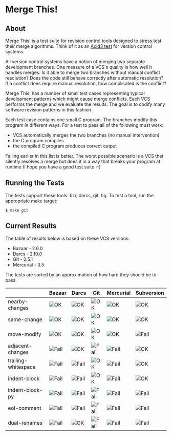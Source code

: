 Merge This!
===========

About
-----

Merge This! is a test suite for revision control tools designed to stress
test their merge algorithms.  Think of it as
an [Acid3 test](http://acid3.acidtests.org/) for version control systems.

All version control systems have a notion of merging two separate
development branches.  One measure of a VCS's quality is how well
it handles merges.  Is it able to merge two branches without manual
conflict resolution?  Does the code still behave correctly after
automatic resolution?  If a conflict does require manual resolution, how
complicated is the conflict?

Merge This! has a number of small test cases representing typical
development patterns which might cause merge conflicts.  Each VCS
performs the merge and we evaluate the results.  The goal is to
codify many software revision patterns in this fashion.

Each test case contains one small C program.  The branches modify
this program in different ways.  For a test to pass all
of the following must work:

  * VCS automatically merges the two branches (no manual intervention)
  * the C program compiles
  * the compiled C program produces correct output

Failing earlier in this list is better.  The worst possible scenario
is a VCS that silently resolves a merge but does it in a way that
breaks your program at runtime (I hope you have a good test suite :-)

Running the Tests
-----------------

The tests support these tools: bzr, darcs, git, hg.  To test a tool,
run the appropriate make target:

    $ make git

Current Results
---------------

The table of results below is based on these VCS versions:

  * Bazaar - 2.6.0
  * Darcs - 2.10.0
  * Git - 2.5.1
  * Mercurial - 3.5

The tests are sorted by an approximation of how hard they should
be to pass.

|                | Bazaar | Darcs | Git | Mercurial | Subversion |
| -------------- | ------ | ----- | --- | ---------- | ---------- |
| nearby-changes | ![OK](https://raw.githubusercontent.com/mndrix/merge-this/master/img/ok.png) | ![OK](https://raw.githubusercontent.com/mndrix/merge-this/master/img/ok.png) | ![OK](https://raw.githubusercontent.com/mndrix/merge-this/master/img/ok.png) | ![OK](https://raw.githubusercontent.com/mndrix/merge-this/master/img/ok.png) | ![OK](https://raw.githubusercontent.com/mndrix/merge-this/master/img/ok.png) |
| same-change | ![OK](https://raw.githubusercontent.com/mndrix/merge-this/master/img/ok.png) | ![OK](https://raw.githubusercontent.com/mndrix/merge-this/master/img/ok.png) | ![OK](https://raw.githubusercontent.com/mndrix/merge-this/master/img/ok.png) | ![OK](https://raw.githubusercontent.com/mndrix/merge-this/master/img/ok.png) | ![OK](https://raw.githubusercontent.com/mndrix/merge-this/master/img/ok.png) |
| move-modify | ![OK](https://raw.githubusercontent.com/mndrix/merge-this/master/img/ok.png) | ![OK](https://raw.githubusercontent.com/mndrix/merge-this/master/img/ok.png) | ![OK](https://raw.githubusercontent.com/mndrix/merge-this/master/img/ok.png) | ![OK](https://raw.githubusercontent.com/mndrix/merge-this/master/img/ok.png) | ![Fail](https://raw.githubusercontent.com/mndrix/merge-this/master/img/fail.png) |
| adjacent-changes | ![Fail](https://raw.githubusercontent.com/mndrix/merge-this/master/img/fail.png) | ![OK](https://raw.githubusercontent.com/mndrix/merge-this/master/img/ok.png) | ![Fail](https://raw.githubusercontent.com/mndrix/merge-this/master/img/fail.png) | ![Fail](https://raw.githubusercontent.com/mndrix/merge-this/master/img/fail.png) | ![OK](https://raw.githubusercontent.com/mndrix/merge-this/master/img/ok.png) |
| trailing-whitespace | ![Fail](https://raw.githubusercontent.com/mndrix/merge-this/master/img/fail.png) | ![Fail](https://raw.githubusercontent.com/mndrix/merge-this/master/img/fail.png) | ![OK](https://raw.githubusercontent.com/mndrix/merge-this/master/img/ok.png) | ![Fail](https://raw.githubusercontent.com/mndrix/merge-this/master/img/fail.png) | ![OK](https://raw.githubusercontent.com/mndrix/merge-this/master/img/ok.png) |
| indent-block | ![Fail](https://raw.githubusercontent.com/mndrix/merge-this/master/img/fail.png) | ![Fail](https://raw.githubusercontent.com/mndrix/merge-this/master/img/fail.png) | ![OK](https://raw.githubusercontent.com/mndrix/merge-this/master/img/ok.png) | ![Fail](https://raw.githubusercontent.com/mndrix/merge-this/master/img/fail.png) | ![OK](https://raw.githubusercontent.com/mndrix/merge-this/master/img/ok.png) |
| indent-block-py | ![Fail](https://raw.githubusercontent.com/mndrix/merge-this/master/img/fail.png) | ![Fail](https://raw.githubusercontent.com/mndrix/merge-this/master/img/fail.png) | ![Fail](https://raw.githubusercontent.com/mndrix/merge-this/master/img/fail.png) | ![Fail](https://raw.githubusercontent.com/mndrix/merge-this/master/img/fail.png) | ![Fail](https://raw.githubusercontent.com/mndrix/merge-this/master/img/fail.png) |
| eol-comment | ![Fail](https://raw.githubusercontent.com/mndrix/merge-this/master/img/fail.png) | ![Fail](https://raw.githubusercontent.com/mndrix/merge-this/master/img/fail.png) | ![Fail](https://raw.githubusercontent.com/mndrix/merge-this/master/img/fail.png) | ![Fail](https://raw.githubusercontent.com/mndrix/merge-this/master/img/fail.png) | ![Fail](https://raw.githubusercontent.com/mndrix/merge-this/master/img/fail.png) |
| dual-renames | ![Fail](https://raw.githubusercontent.com/mndrix/merge-this/master/img/fail.png) | ![OK](https://raw.githubusercontent.com/mndrix/merge-this/master/img/ok.png) | ![Fail](https://raw.githubusercontent.com/mndrix/merge-this/master/img/fail.png) | ![Fail](https://raw.githubusercontent.com/mndrix/merge-this/master/img/fail.png) | ![Fail](https://raw.githubusercontent.com/mndrix/merge-this/master/img/fail.png) |
